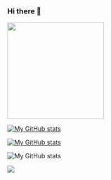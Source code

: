 ### Hi there 👋

<!--
**preston-56/preston-56** is a ✨ _special_ ✨ repository because its `README.md` (this file) appears on your GitHub profile.

Here are some ideas to get you started:

- 🔭 I’m currently working on ...
- 🌱 I’m currently learning ...
- 👯 I’m looking to collaborate on ...
- 🤔 I’m looking for help with ...
- 💬 Ask me about ...
- 📫 How to reach me: ...
- 😄 Pronouns: ...
- ⚡ Fun fact: ...
-->
<img src="https://media.giphy.com/media/26tn33aiTi1jkl6H6/giphy.gif" width="220"/>
</div>

[![My GitHub stats](https://github-readme-stats.vercel.app/api?username=prestn-56)](https://github.com/preston-56/github-readme-stats)

[![My GitHub stats](https://github-readme-stats.vercel.app/api?username=preston-56)](https://github.com/preston-56/github-readme-stats)

![My GitHub stats](https://github-readme-stats.vercel.app/api?username=preston-56&show_icons=true&theme=radical)

<a href=""> <img align="center" src="https://github-readme-stats-sigma-five.vercel.app/api/top-langs/?username=preston-56&theme=react&line_height=40&hide=css"/> </a>





